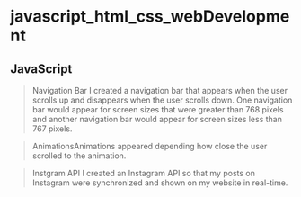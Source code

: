# javascript_html_css_webDevelopment

## JavaScript
>Navigation Bar
I created a navigation bar that appears when the user scrolls up and disappears when the user scrolls down. 
One navigation bar would appear for screen sizes that were greater than 768 pixels and another navigation bar would appear for screen sizes less than 767 pixels.  

>AnimationsAnimations appeared depending how close the user scrolled to the animation.

>Instgram API
I created an Instagram API so that my posts on Instagram were synchronized and shown on my website in real-time.  
